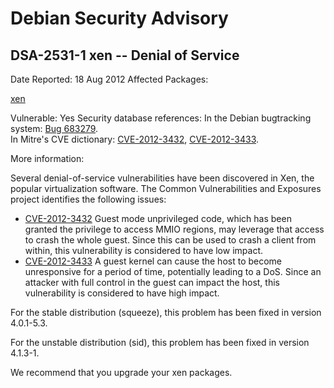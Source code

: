 
Debian Security Advisory
========================


DSA-2531-1 xen -- Denial of Service
-----------------------------------



Date Reported:
18 Aug 2012
Affected Packages:

[xen](https://packages.debian.org/src:xen)

Vulnerable:
Yes
Security database references:
In the Debian bugtracking system: [Bug 683279](https://bugs.debian.org/cgi-bin/bugreport.cgi?bug=683279).  
In Mitre's CVE dictionary: [CVE-2012-3432](https://security-tracker.debian.org/tracker/CVE-2012-3432), [CVE-2012-3433](https://security-tracker.debian.org/tracker/CVE-2012-3433).  

More information:

Several denial-of-service vulnerabilities have been discovered in Xen,
the popular virtualization software. The Common Vulnerabilities and
Exposures project identifies the following issues:


* [CVE-2012-3432](https://security-tracker.debian.org/tracker/CVE-2012-3432)
Guest mode unprivileged code, which has been granted the privilege to
 access MMIO regions, may leverage that access to crash the whole guest.
 Since this can be used to crash a client from within, this vulnerability is
 considered to have low impact.
* [CVE-2012-3433](https://security-tracker.debian.org/tracker/CVE-2012-3433)
A guest kernel can cause the host to become unresponsive for a period
 of time, potentially leading to a DoS. Since an attacker with full
 control in the guest can impact the host, this vulnerability is
 considered to have high impact.


For the stable distribution (squeeze), this problem has been fixed in
version 4.0.1-5.3.


For the unstable distribution (sid), this problem has been fixed in
version 4.1.3-1.


We recommend that you upgrade your xen packages.





